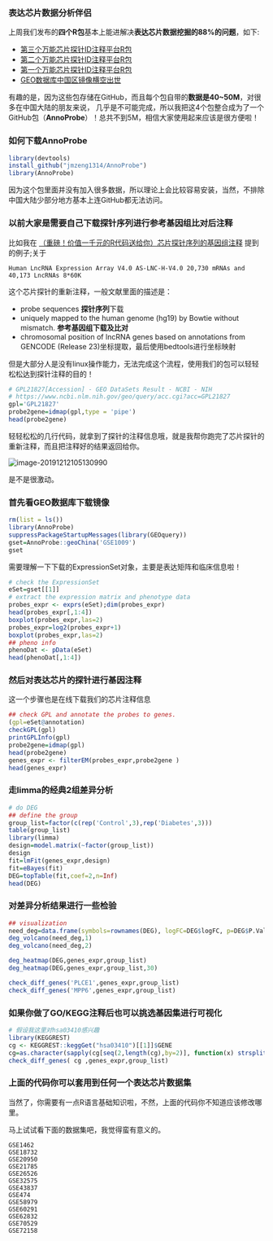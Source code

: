 ### 表达芯片数据分析伴侣

上周我们发布的**四个R包**基本上能进解决**表达芯片数据挖掘的88%的问题**，如下:

- [第三个万能芯片探针ID注释平台R包](https://mp.weixin.qq.com/s/JsKux07iRKdiMLnbCWhuLg)
- [第二个万能芯片探针ID注释平台R包](https://mp.weixin.qq.com/s/B_e8TbOim5jBKYLxvdZM3w)
- [第一个万能芯片探针ID注释平台R包](https://mp.weixin.qq.com/s/CzV9zv0AbhhfTalVomTGCw)
- [GEO数据库中国区镜像横空出世](https://mp.weixin.qq.com/s/0rXp-n4NvCmwqh4eyGJvQw)

有趣的是，因为这些包存储在GitHub，而且每个包自带的**数据是40~50M**，对很多在中国大陆的朋友来说， 几乎是不可能完成，所以我把这4个包整合成为了一个GitHub包（**AnnoProbe**）！总共不到5M，相信大家使用起来应该是很方便啦！

### 如何下载**AnnoProbe**

```r
library(devtools)
install_github("jmzeng1314/AnnoProbe")
library(AnnoProbe)
```

因为这个包里面并没有加入很多数据，所以理论上会比较容易安装，当然，不排除中国大陆少部分地方基本上连GitHub都无法访问。

### 以前大家是需要自己下载探针序列进行参考基因组比对后注释

比如我在 [（重磅！价值一千元的R代码送给你）芯片探针序列的基因组注释](https://mp.weixin.qq.com/s/mrtjpN8yDKUdCSvSUuUwcA) 提到的例子;关于

```
Human LncRNA Expression Array V4.0 AS-LNC-H-V4.0 20,730 mRNAs and 40,173 LncRNAs 8*60K
```

这个芯片探针的重新注释，一般文献里面的描述是：

- probe sequences **探针序列**下载
- uniquely mapped to the human genome (hg19) by Bowtie without mismatch. **参考基因组下载及比对**
- chromosomal position of lncRNA genes based on annotations from GENCODE (Release 23)坐标提取，最后使用bedtools进行坐标映射

但是大部分人是没有linux操作能力，无法完成这个流程，使用我们的包可以轻轻松松达到探针注释的目的！

```r
# GPL21827[Accession] - GEO DataSets Result - NCBI - NIH
# https://www.ncbi.nlm.nih.gov/geo/query/acc.cgi?acc=GPL21827
gpl='GPL21827'
probe2gene=idmap(gpl,type = 'pipe')
head(probe2gene)
```

轻轻松松的几行代码，就拿到了探针的注释信息哦，就是我帮你跑完了芯片探针的重新注释，而且把注释好的结果返回给你。

![image-20191212105130990](https://cdn.jsdelivr.net/gh/xiayh17/Figs@main/uPic/image-20191212105130990.png)

是不是很激动。

### 首先看GEO数据库下载镜像

```r
rm(list = ls())
library(AnnoProbe) 
suppressPackageStartupMessages(library(GEOquery)) 
gset=AnnoProbe::geoChina('GSE1009')
gset
```

需要理解一下下载的ExpressionSet对象，主要是表达矩阵和临床信息啦！

```r
# check the ExpressionSet
eSet=gset[[1]]
# extract the expression matrix and phenotype data
probes_expr <- exprs(eSet);dim(probes_expr)
head(probes_expr[,1:4])
boxplot(probes_expr,las=2)
probes_expr=log2(probes_expr+1)
boxplot(probes_expr,las=2)
## pheno info
phenoDat <- pData(eSet)
head(phenoDat[,1:4])
```

### 然后对表达芯片的探针进行基因注释

这一个步骤也是在线下载我们的芯片注释信息

```r
## check GPL and annotate the probes to genes.
(gpl=eSet@annotation)
checkGPL(gpl)
printGPLInfo(gpl)
probe2gene=idmap(gpl)
head(probe2gene)
genes_expr <- filterEM(probes_expr,probe2gene )
head(genes_expr)
```

### 走limma的经典2组差异分析

```r
# do DEG
## define the group
group_list=factor(c(rep('Control',3),rep('Diabetes',3)))
table(group_list)
library(limma)
design=model.matrix(~factor(group_list))
design
fit=lmFit(genes_expr,design)
fit=eBayes(fit)
DEG=topTable(fit,coef=2,n=Inf)
head(DEG)
```

### 对差异分析结果进行一些检验

```R
## visualization
need_deg=data.frame(symbols=rownames(DEG), logFC=DEG$logFC, p=DEG$P.Value)
deg_volcano(need_deg,1)
deg_volcano(need_deg,2)

deg_heatmap(DEG,genes_expr,group_list)
deg_heatmap(DEG,genes_expr,group_list,30)

check_diff_genes('PLCE1',genes_expr,group_list)
check_diff_genes('MPP6',genes_expr,group_list)
```

### 如果你做了GO/KEGG注释后也可以挑选基因集进行可视化

```r
# 假设我这里对hsa03410感兴趣
library(KEGGREST)
cg <- KEGGREST::keggGet("hsa03410")[[1]]$GENE
cg=as.character(sapply(cg[seq(2,length(cg),by=2)], function(x) strsplit(x,';')[[1]][1]))
check_diff_genes( cg ,genes_expr,group_list)
```

### 上面的代码你可以套用到任何一个表达芯片数据集

当然了，你需要有一点R语言基础知识啦，不然，上面的代码你不知道应该修改哪里。

马上试试看下面的数据集吧，我觉得蛮有意义的。

```
GSE1462
GSE18732
GSE20950
GSE21785
GSE26526
GSE32575
GSE43837
GSE474
GSE58979
GSE60291
GSE62832
GSE70529
GSE72158
```

